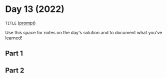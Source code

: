 # Day 13 (2022)

`TITLE` ([prompt](https://adventofcode.com/2022/day/13))

Use this space for notes on the day's solution and to document what you've learned!

## Part 1

## Part 2

